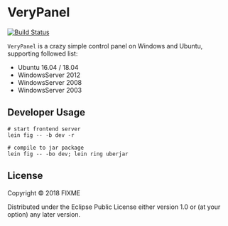 # VeryPanel

[![Build Status](https://travis-ci.com/Jamlee/fastvpn.svg?token=hs3Q1pnK5gPm3sLRxSyg&branch=master)](https://travis-ci.com/Jamlee/fastvpn)

`VeryPanel` is a crazy simple control panel on Windows and Ubuntu, supporting followed list:

- Ubuntu 16.04 / 18.04
- WindowsServer 2012
- WindowsServer 2008 
- WindowsServer 2003

## Developer Usage

```
# start frontend server
lein fig -- -b dev -r 

# compile to jar package
lein fig -- -bo dev; lein ring uberjar

```

## License

Copyright © 2018 FIXME

Distributed under the Eclipse Public License either version 1.0 or (at
your option) any later version.
